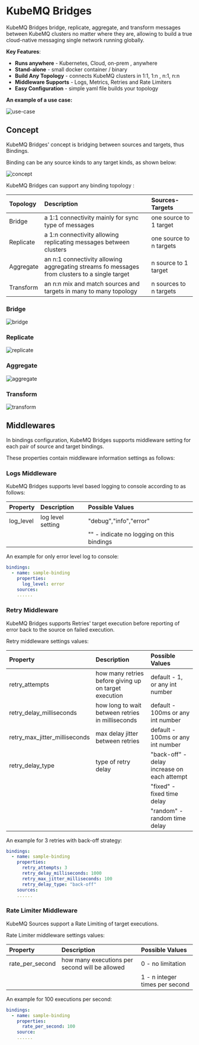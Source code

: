# KubeMQ Bridges

KubeMQ Bridges bridge, replicate, aggregate, and transform messages between KubeMQ clusters no matter where they are, allowing to build a true cloud-native messaging single network running globally.

**Key Features**:

- **Runs anywhere**  - Kubernetes, Cloud, on-prem , anywhere
- **Stand-alone** - small docker container / binary
- **Build Any Topology** - connects KubeMQ clusters in 1:1, 1:n , n:1, n:n
- **Middleware Supports** - Logs, Metrics, Retries and Rate Limiters
- **Easy Configuration** - simple yaml file builds your topology

**An example of a use case:**

![use-case](../../.gitbook/assets/learn-kubemq-bridges-usecase.jpeg)

## Concept

KubeMQ Bridges' concept is bridging between sources and targets, thus Bindings.

Binding can be any source kinds to any target kinds, as shown below:

![concept](../../.gitbook/assets/learn-kubemq-bridges-concept.jpeg)

KubeMQ Bridges can support any binding topology :

| Topology   | Description                                                                                   | Sources-Targets        |
|:----------|:----------------------------------------------------------------------------------------------|:-----------------------|
| Bridge    | a 1:1 connectivity mainly for sync type of messages                                           | one source to 1 target   |
| Replicate | a 1:n connectivity allowing  replicating messages between clusters                            | one source to n targets  |
| Aggregate | an n:1 connectivity allowing aggregating streams fo messages from clusters to a single target | n source to 1 target   |
| Transform | an n:n mix and match sources and targets in many to many topology                               | n sources to n targets |


### Bridge

![bridge](../../.gitbook/assets/learn-kubemq-bridges-bridge.jpeg)

### Replicate

![replicate](../../.gitbook/assets/learn-kubemq-bridges-replicate.jpeg)

### Aggregate

![aggregate](../../.gitbook/assets/learn-kubemq-bridges-aggregate.jpeg)


### Transform

![transform](../../.gitbook/assets/learn-kubemq-bridges-transform.jpeg)


## Middlewares 

In bindings configuration, KubeMQ Bridges supports middleware setting for each pair of source and target bindings.

These properties contain middleware information settings as follows:

### Logs Middleware

KubeMQ Bridges supports level based logging to console according to as follows:

| Property  | Description       | Possible Values        |
|:----------|:------------------|:-----------------------|
| log_level | log level setting | "debug","info","error" |
|           |                   |  "" - indicate no logging on this bindings |

An example for only error level log to console:

```yaml
bindings:
  - name: sample-binding 
    properties: 
      log_level: error
    sources:
    ......  
```

### Retry Middleware

KubeMQ Bridges supports Retries' target execution before reporting of error back to the source on failed execution.

Retry middleware settings values:


| Property                      | Description                                           | Possible Values                             |
|:------------------------------|:------------------------------------------------------|:--------------------------------------------|
| retry_attempts                | how many retries before giving up on target execution | default - 1, or any int number              |
| retry_delay_milliseconds      | how long to wait between retries in milliseconds      | default - 100ms or any int number           |
| retry_max_jitter_milliseconds | max delay jitter between retries                      | default - 100ms or any int number           |
| retry_delay_type              | type of retry delay                                   | "back-off" - delay increase on each attempt |
|                               |                                                       | "fixed" - fixed time delay                  |
|                               |                                                       | "random" - random time delay                |

An example for 3 retries with back-off strategy:

```yaml
bindings:
  - name: sample-binding 
    properties: 
      retry_attempts: 3
      retry_delay_milliseconds: 1000
      retry_max_jitter_milliseconds: 100
      retry_delay_type: "back-off"
    sources:
    ......  
```


### Rate Limiter Middleware

KubeMQ Sources support a Rate Limiting of target executions.

Rate Limiter middleware settings values:


| Property        | Description                                    | Possible Values                |
|:----------------|:-----------------------------------------------|:-------------------------------|
| rate_per_second | how many executions per second will be allowed | 0 - no limitation              |
|                 |                                                | 1 - n integer times per second |

An example for 100 executions per second:

```yaml
bindings:
  - name: sample-binding 
    properties: 
      rate_per_second: 100
    source:
    ......  
```

